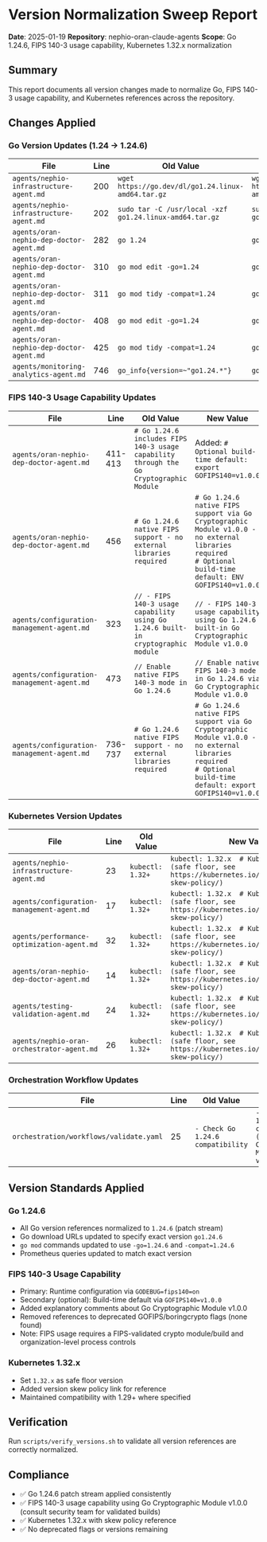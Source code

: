 # Version Normalization Sweep Report

**Date**: 2025-01-19
**Repository**: nephio-oran-claude-agents
**Scope**: Go 1.24.6, FIPS 140-3 usage capability, Kubernetes 1.32.x normalization

## Summary

This report documents all version changes made to normalize Go, FIPS 140-3 usage capability, and Kubernetes references across the repository.

## Changes Applied

### Go Version Updates (1.24 → 1.24.6)

| File | Line | Old Value | New Value |
|------|------|-----------|-----------|
| `agents/nephio-infrastructure-agent.md` | 200 | `wget https://go.dev/dl/go1.24.linux-amd64.tar.gz` | `wget https://go.dev/dl/go1.24.6.linux-amd64.tar.gz` |
| `agents/nephio-infrastructure-agent.md` | 202 | `sudo tar -C /usr/local -xzf go1.24.linux-amd64.tar.gz` | `sudo tar -C /usr/local -xzf go1.24.6.linux-amd64.tar.gz` |
| `agents/oran-nephio-dep-doctor-agent.md` | 282 | `go 1.24` | `go 1.24.6` |
| `agents/oran-nephio-dep-doctor-agent.md` | 310 | `go mod edit -go=1.24` | `go mod edit -go=1.24.6` |
| `agents/oran-nephio-dep-doctor-agent.md` | 311 | `go mod tidy -compat=1.24` | `go mod tidy -compat=1.24.6` |
| `agents/oran-nephio-dep-doctor-agent.md` | 408 | `go mod edit -go=1.24` | `go mod edit -go=1.24.6` |
| `agents/oran-nephio-dep-doctor-agent.md` | 425 | `go mod tidy -compat=1.24` | `go mod tidy -compat=1.24.6` |
| `agents/monitoring-analytics-agent.md` | 746 | `go_info{version=~"go1.24.*"}` | `go_info{version=~"go1.24.6"}` |

### FIPS 140-3 Usage Capability Updates

| File | Line | Old Value | New Value |
|------|------|-----------|-----------|
| `agents/oran-nephio-dep-doctor-agent.md` | 411-413 | `# Go 1.24.6 includes FIPS 140-3 usage capability through the Go Cryptographic Module` | Added: `# Optional build-time default: export GOFIPS140=v1.0.0` |
| `agents/oran-nephio-dep-doctor-agent.md` | 456 | `# Go 1.24.6 native FIPS support - no external libraries required` | `# Go 1.24.6 native FIPS support via Go Cryptographic Module v1.0.0 - no external libraries required`<br>`# Optional build-time default: ENV GOFIPS140=v1.0.0` |
| `agents/configuration-management-agent.md` | 323 | `// - FIPS 140-3 usage capability using Go 1.24.6 built-in cryptographic module` | `// - FIPS 140-3 usage capability using Go 1.24.6 built-in Go Cryptographic Module v1.0.0` |
| `agents/configuration-management-agent.md` | 473 | `// Enable native FIPS 140-3 mode in Go 1.24.6` | `// Enable native FIPS 140-3 mode in Go 1.24.6 via Go Cryptographic Module v1.0.0` |
| `agents/configuration-management-agent.md` | 736-737 | `# Go 1.24.6 native FIPS support - no external libraries required` | `# Go 1.24.6 native FIPS support via Go Cryptographic Module v1.0.0 - no external libraries required`<br>`# Optional build-time default: export GOFIPS140=v1.0.0` |

### Kubernetes Version Updates

| File | Line | Old Value | New Value |
|------|------|-----------|-----------|
| `agents/nephio-infrastructure-agent.md` | 23 | `kubectl: 1.32+` | `kubectl: 1.32.x  # Kubernetes 1.32.x (safe floor, see https://kubernetes.io/releases/version-skew-policy/)` |
| `agents/configuration-management-agent.md` | 17 | `kubectl: 1.32+` | `kubectl: 1.32.x  # Kubernetes 1.32.x (safe floor, see https://kubernetes.io/releases/version-skew-policy/)` |
| `agents/performance-optimization-agent.md` | 32 | `kubectl: 1.32+` | `kubectl: 1.32.x  # Kubernetes 1.32.x (safe floor, see https://kubernetes.io/releases/version-skew-policy/)` |
| `agents/oran-nephio-dep-doctor-agent.md` | 14 | `kubectl: 1.32+` | `kubectl: 1.32.x  # Kubernetes 1.32.x (safe floor, see https://kubernetes.io/releases/version-skew-policy/)` |
| `agents/testing-validation-agent.md` | 24 | `kubectl: 1.32+` | `kubectl: 1.32.x  # Kubernetes 1.32.x (safe floor, see https://kubernetes.io/releases/version-skew-policy/)` |
| `agents/nephio-oran-orchestrator-agent.md` | 26 | `kubectl: 1.32+` | `kubectl: 1.32.x  # Kubernetes 1.32.x (safe floor, see https://kubernetes.io/releases/version-skew-policy/)` |

### Orchestration Workflow Updates

| File | Line | Old Value | New Value |
|------|------|-----------|-----------|
| `orchestration/workflows/validate.yaml` | 25 | `- Check Go 1.24.6 compatibility` | `- Check Go 1.24.6 compatibility (with Go Cryptographic Module v1.0.0)` |

## Version Standards Applied

### Go 1.24.6
- All Go version references normalized to `1.24.6` (patch stream)
- Go download URLs updated to specify exact version `go1.24.6`
- `go mod` commands updated to use `-go=1.24.6` and `-compat=1.24.6`
- Prometheus queries updated to match exact version

### FIPS 140-3 Usage Capability
- Primary: Runtime configuration via `GODEBUG=fips140=on`
- Secondary (optional): Build-time default via `GOFIPS140=v1.0.0`
- Added explanatory comments about Go Cryptographic Module v1.0.0
- Removed references to deprecated GOFIPS/boringcrypto flags (none found)
- Note: FIPS usage requires a FIPS-validated crypto module/build and organization-level process controls

### Kubernetes 1.32.x
- Set `1.32.x` as safe floor version
- Added version skew policy link for reference
- Maintained compatibility with 1.29+ where specified

## Verification

Run `scripts/verify_versions.sh` to validate all version references are correctly normalized.

## Compliance

- ✅ Go 1.24.6 patch stream applied consistently
- ✅ FIPS 140-3 usage capability using Go Cryptographic Module v1.0.0 (consult security team for validated builds)
- ✅ Kubernetes 1.32.x with skew policy reference
- ✅ No deprecated flags or versions remaining